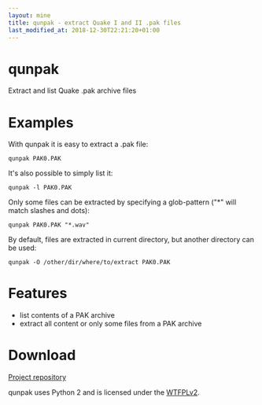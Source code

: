 ```yaml
---
layout: mine
title: qunpak - extract Quake I and II .pak files
last_modified_at: 2018-12-30T22:21:20+01:00
---
```


# qunpak

Extract and list Quake .pak archive files

# Examples

With qunpak it is easy to extract a .pak file:

```
qunpak PAK0.PAK
```

It's also possible to simply list it:

```
qunpak -l PAK0.PAK
```

Only some files can be extracted by specifying a glob-pattern ("*" will match slashes and dots):

```
qunpak PAK0.PAK "*.wav"
```

By default, files are extracted in current directory, but another directory can be used:

```
qunpak -O /other/dir/where/to/extract PAK0.PAK
```

# Features

* list contents of a PAK archive
* extract all content or only some files from a PAK archive

# Download

[Project repository](https://github.com/hydrargyrum/attic/tree/master/qunpak)

qunpak uses Python 2 and is licensed under the [WTFPLv2](../wtfpl).
